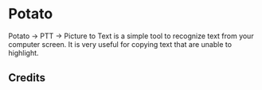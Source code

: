 # Potato
Potato -> PTT -> Picture to Text is a simple tool to recognize text from your computer screen. It is very useful for copying text that are unable to highlight.

## Credits
